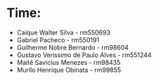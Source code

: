# Time:
- Caíque Walter Silva - rm550693
- Gabriel Pacheco - rm550191
- Guilherme Nobre Bernardo - rm98604
- Gustavo Veríssimo de Paulo Alves - rm551244
- Maitê Savicius Menezes - rm98435
- Murilo Henrique Obinata - rm99855
